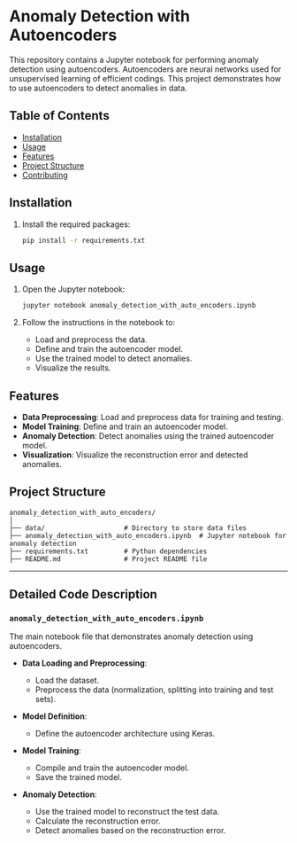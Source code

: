 # Anomaly Detection with Autoencoders

This repository contains a Jupyter notebook for performing anomaly detection using autoencoders. Autoencoders are neural networks used for unsupervised learning of efficient codings. This project demonstrates how to use autoencoders to detect anomalies in data.

## Table of Contents

- [Installation](#installation)
- [Usage](#usage)
- [Features](#features)
- [Project Structure](#project-structure)
- [Contributing](#contributing)

## Installation

1. Install the required packages:

    ```bash
    pip install -r requirements.txt
    ```

## Usage

1. Open the Jupyter notebook:

    ```bash
    jupyter notebook anomaly_detection_with_auto_encoders.ipynb
    ```

2. Follow the instructions in the notebook to:
    - Load and preprocess the data.
    - Define and train the autoencoder model.
    - Use the trained model to detect anomalies.
    - Visualize the results.

## Features

- **Data Preprocessing**: Load and preprocess data for training and testing.
- **Model Training**: Define and train an autoencoder model.
- **Anomaly Detection**: Detect anomalies using the trained autoencoder model.
- **Visualization**: Visualize the reconstruction error and detected anomalies.

## Project Structure

```
anomaly_detection_with_auto_encoders/
│
├── data/                    # Directory to store data files
├── anomaly_detection_with_auto_encoders.ipynb  # Jupyter notebook for anomaly detection
├── requirements.txt         # Python dependencies
├── README.md                # Project README file
```

---

## Detailed Code Description

### `anomaly_detection_with_auto_encoders.ipynb`

The main notebook file that demonstrates anomaly detection using autoencoders.

- **Data Loading and Preprocessing**:
  - Load the dataset.
  - Preprocess the data (normalization, splitting into training and test sets).

- **Model Definition**:
  - Define the autoencoder architecture using Keras.

- **Model Training**:
  - Compile and train the autoencoder model.
  - Save the trained model.

- **Anomaly Detection**:
  - Use the trained model to reconstruct the test data.
  - Calculate the reconstruction error.
  - Detect anomalies based on the reconstruction error.